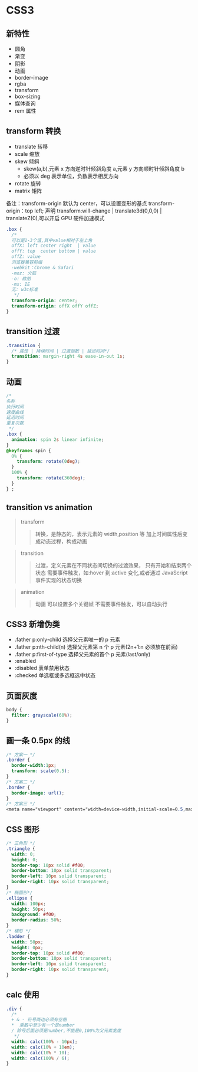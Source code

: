 <!--
 * @Author: your name
 * @Date: 2021-07-01 17:30:10
 * @LastEditTime: 2022-05-12 15:48:41
 * @LastEditors: Juliette.Wang nannan.wang@broadlink.com.cn
 * @Description: In User Settings Edit
 * @FilePath: \vue-note\CSS\css3.md
-->

# CSS3

## 新特性

- 圆角
- 渐变
- 阴影
- 动画
- border-image
- rgba
- transform
- box-sizing
- 媒体查询
- rem 属性

## transform 转换

- translate 转移
- scale 缩放
- skew 倾斜
  - skew(a,b),元素 x 方向逆时针倾斜角度 a,元素 y 方向顺时针倾斜角度 b
  - 必须以 deg 表示单位，负数表示相反方向
- rotate 旋转
- matrix 矩阵

备注：transform-origin 默认为 center，可以设置变形的基点 transform-origin：top left;
声明 transform:will-change | translate3d(0,0,0) | translateZ(0),可以开启 GPU 硬件加速模式

```css
.box {
  /* 
  可以是1-3个值,其中value相对于左上角
  offX: left center right  | value
  offY: top  center bottom | value
  offZ: value
  浏览器兼容前缀
  -webkit：Chrome & Safari
  -moz: 火狐
  -o: 欧朋
  -ms: IE
  无: w3c标准
   */
  transform-origin: center;
  transform-origin: offX offY offZ;
}
```

## transition 过渡

```css
.transition {
  /* 属性 | 持续时间 | 过渡函数 | 延迟时间*/
  transition: margin-right 4s ease-in-out 1s;
}
```

## 动画

```css
/* 
名称
执行时间
速度曲线
延迟时间
重复次数
 */
.box {
  animation: spin 2s linear infinite;
}
@keyframes spin {
  0% {
    transform: rotate(0deg);
  }
  100% {
    transform: rotate(360deg);
  }
} ;
```

## transition vs animation

> transform
>
> > 转换，是静态的，表示元素的 width,position 等
> > 加上时间属性后变成动态过程，构成动画

> transition
>
> > 过渡，定义元素在不同状态间切换的过渡效果，
> > 只有开始和结束两个状态
> > 需要事件触发，如:hover 到:active 变化,或者通过 JavaScript 事件实现的状态切换

> animation
>
> > 动画
> > 可以设置多个关键帧
> > 不需要事件触发，可以自动执行

## CSS3 新增伪类

- .father p:only-child 选择父元素唯一的 p 元素
- .father p:nth-child(n) 选择父元素第 n 个 p 元素(2n+1:n 必须放在前面)
- .father p:first-of-type 选择父元素的首个 p 元素(last/only)
- :enabled
- :disabled 表单禁用状态
- :checked 单选框或多选框选中状态

## 页面灰度

```css
body {
  filter: grayscale(60%);
}
```

## 画一条 0.5px 的线

```css
/* 方案一 */
.border {
  border-width:1px;
  transform: scale(0.5);
}
/* 方案二 */
.border {
  border-image: url();
}
/* 方案三 */
<meta name="viewport" content="width=device-width,initial-scale=0.5,maximum-scale=1.0,minimum=1.0,user-scalable=no">
```

## CSS 图形

```css
/* 三角形 */
.triangle {
  width: 0;
  height: 0;
  border-top: 10px solid #f00;
  border-bottom: 10px solid transparent;
  border-left: 10px solid transparent;
  border-right: 10px solid transparent;
}
/* 椭圆形*/
.ellipse {
  width: 100px;
  height: 50px;
  background: #f00;
  border-radius: 50%;
}
/* 梯形 */
.ladder {
  width: 50px;
  height: 0px;
  border-top: 10px solid #f00;
  border-bottom: 10px solid transparent;
  border-left: 10px solid transparent;
  border-right: 10px solid transparent;
}
```

## calc 使用

```css
.div {
  /* 
  + & - 符号两边必须有空格
  *  乘数中至少有一个是number
  / 除号后面必须是number,不能是0,100%为父元素宽度
   */
  width: calc(100% - 10px);
  width: calc(10% + 10em);
  width: calc(10% * 10);
  width: calc(100% / 6);
}
```
